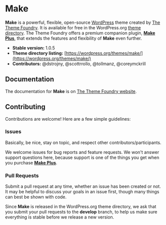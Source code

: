 # Make

**Make** is a powerful, flexible, open-source [WordPress](https://wordpress.org) theme created by [The Theme Foundry](https://thethemefoundry.com). It is available for free in the WordPress.org [theme directory](https://wordpress.org/themes/make/). The Theme Foundry offers a premium companion plugin, **[Make Plus](https://thethemefoundry.com/wordpress-themes/make/)**, that extends the features and flexibility of **Make** even further.

* **Stable version:** 1.0.5
* **Theme directory listing:** [https://wordpress.org/themes/make/](https://wordpress.org/themes/make/)
* **Contributors:** @dstrojny, @scottrrollo, @tollmanz, @coreymckrill

## Documentation

The documentation for **Make** is on [The Theme Foundry website](https://thethemefoundry.com/tutorials/make/).

## Contributing

Contributions are welcome! Here are a few simple guidelines:

### Issues

Basically, be nice, stay on topic, and respect other contributors/participants.

We welcome issues for bug reports and feature requests. We won't answer support questions here, because support is one of the things you get when you purchase **[Make Plus](https://thethemefoundry.com/wordpress-themes/make/)**.

### Pull Requests

Submit a pull request at any time, whether an issue has been created or not. It may be helpful to discuss your goals in an issue first, though many things can best be shown with code.

Since **Make** is released in the WordPress.org theme directory, we ask that you submit your pull requests to the **develop** branch, to help us make sure everything is stable before we release a new version.
